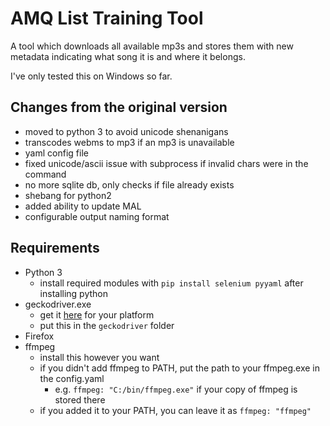 # AMQ List Training Tool

A tool which downloads all available mp3s and stores them with new metadata indicating what song it is and where it belongs.

I've only tested this on Windows so far.

## Changes from the original version

- moved to python 3 to avoid unicode shenanigans
- transcodes webms to mp3 if an mp3 is unavailable
- yaml config file
- fixed unicode/ascii issue with subprocess if invalid chars were in the command
- no more sqlite db, only checks if file already exists
- shebang for python2
- added ability to update MAL
- configurable output naming format

## Requirements

- Python 3
  - install required modules with `pip install selenium pyyaml` after installing python
- geckodriver.exe
  - get it [here](https://github.com/mozilla/geckodriver/releases) for your platform
  - put this in the `geckodriver` folder
- Firefox
- ffmpeg
  - install this however you want
  - if you didn't add ffmpeg to PATH, put the path to your ffmpeg.exe in the config.yaml
    - e.g. `ffmpeg: "C:/bin/ffmpeg.exe"` if your copy of ffmpeg is stored there
  - if you added it to your PATH, you can leave it as `ffmpeg: "ffmpeg"`
